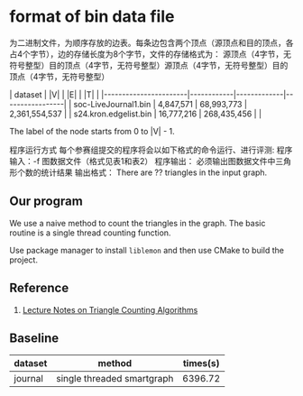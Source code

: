 # format of bin data file

为二进制文件，为顺序存放的边表。每条边包含两个顶点（源顶点和目的顶点，各占4个字节），边的存储长度为8个字节，文件的存储格式为：
源顶点（4字节，无符号整型）目的顶点（4字节，无符号整型）源顶点（4字节，无符号整型）目的顶点（4字节，无符号整型）

| dataset               | |V|        | |E|         | |T|             |
|-----------------------|------------|-------------|-----------------|
| soc-LiveJournal1.bin  | 4,847,571  | 68,993,773  | 2,361,554,537   |
| s24.kron.edgelist.bin | 16,777,216 | 268,435,456 |                 |

The label of the node starts from 0 to |V| - 1.

程序运行方式
每个参赛组提交的程序将会以如下格式的命令运行、进行评测:
程序输入：-f 图数据文件（格式见表1和表2）
程序输出：
必须输出图数据文件中三角形个数的统计结果
输出格式： There are ?? triangles in the input graph.

## Our program
We use a naive method to count the triangles in the graph. The basic routine is a single thread counting function.

Use package manager to install `liblemon` and then use CMake to build the project.

## Reference

1. [Lecture Notes on Triangle Counting Algorithms](https://cs.stanford.edu/~rishig/courses/ref/l1.pdf)

## Baseline

| dataset | method                     | times(s) |
|---------|----------------------------|----------|
| journal | single threaded smartgraph | 6396.72  |
